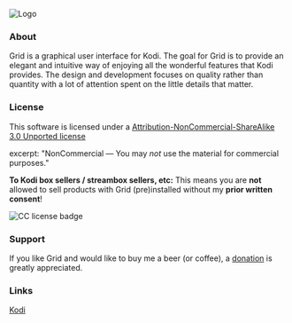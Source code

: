 ![Logo](http://i.imgur.com/n8paldq.png)

### About
Grid is a graphical user interface for Kodi. The goal for Grid is to provide an elegant and intuitive way of enjoying all the wonderful features that Kodi provides. The design and development focuses on quality rather than quantity with a lot of attention spent on the little details that matter.


### License
This software is licensed under a [Attribution-NonCommercial-ShareAlike 3.0 Unported license](http://creativecommons.org/licenses/by-nc-sa/3.0/)

excerpt:
"NonCommercial — You may *not* use the material for commercial purposes."

**To Kodi box sellers / streambox sellers, etc:**
This means you are **not** allowed to sell products with Grid (pre)installed without my **prior written consent**!

![CC license badge](http://mirrors.creativecommons.org/presskit/buttons/80x15/png/by-nc-sa.png)

### Support
If you like Grid and would like to buy me a beer (or coffee), a [donation](http://bit.ly/refocusdonate) is greatly appreciated.

### Links
[Kodi](http://www.kodi.tv/)
